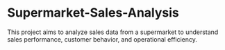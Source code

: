 # Supermarket-Sales-Analysis
This project aims to analyze sales data from a supermarket to understand sales performance, customer behavior, and operational efficiency. 
